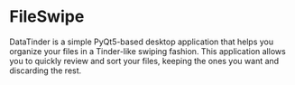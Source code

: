 # FileSwipe
DataTinder is a simple PyQt5-based desktop application that helps you organize your files in a Tinder-like swiping fashion. This application allows you to quickly review and sort your files, keeping the ones you want and discarding the rest.
